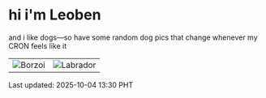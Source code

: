 # hi i'm Leoben

and i like dogs—so have some random dog pics that change whenever my CRON feels like it

|  |  |
|--------|----------|
| ![Borzoi](https://random-dog-vercel.vercel.app/api/random-borzoi?v=1759555846) | ![Labrador](https://random-dog-vercel.vercel.app/api/random-labrador?v=1759555846) |

Last updated: 2025-10-04 13:30 PHT
